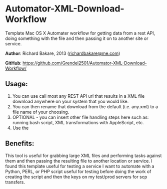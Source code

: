 Automator-XML-Download-Workflow
===============================

Template Mac OS X Automater workflow for getting data from a rest API, doing something with the file and then passing it on to another site or service.

**Author**: Richard Bakare, 2013 (richardbakare@me.com)

**GitHub**: https://github.com/Grendel2501/Automator-XML-Download-Workflow/

Usage:
------

 1. You can use call most any REST API url that results in a XML file download anywhere on your system that you would like. 
 2. You can then rename that download from the default (i.e. any.xml) to a file name of your choosing.
 3. OPTIONAL - you can insert other file handling steps here such as: running bash script, XML transformations with AppleScript, etc. 
 4. Use the 

Benefits:
------
This tool is useful for grabbing large XML files and performing tasks against them and then passing the resulting file to another location or service. I found this template useful for testing a service I want to automate with a Python, PERL, or PHP script useful for testing before doing the work of creating the script and then the keys on my test/prod servers for scp transfers.
